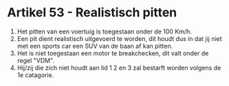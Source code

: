 # Artikel 53 - Realistisch pitten

1. Het pitten van een voertuig is toegestaan onder de 100 Km/h.
2. Een pit dient realistisch uitgevoerd te worden, dit houdt dus in dat jij niet met een sports car een SUV van de baan af kan pitten.
3. Het is niet toegestaan een motor te breakchecken, dit valt onder de regel "VDM".
4. Hij/zij die zich niet houdt aan lid 1 2 en 3 zal bestarft worden volgens de 1e catagorie.
